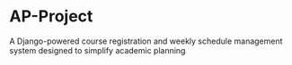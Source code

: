 # AP-Project
A Django-powered course registration and weekly schedule management system designed to simplify academic planning
